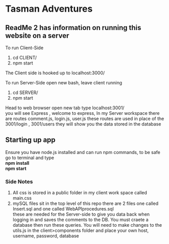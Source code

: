 # Tasman Adventures

## ReadMe 2 has information on running this website on a server<br>

To run Client-Side <br>
1. cd CLIENT/ <br>
2. npm start <br>

The Client side is hooked up to localhost:3000/<br>

To run Server-Side open new bash, leave client running <br>
1. cd SERVER/<br>
2. npm start <br>

Head to web browser open new tab type localhost:3001/<br>
you will see Express , welcome to express, In my Server workspace there are routes comment.js, login.js, user.js
these routes are used in place of the 3001/login , 3001/users they will show you the data stored in the database


## Starting up app

Ensure you have node.js installed and can run npm commands, to be safe go to terminal and type <br>
**npm install**<br>
**npm start** <br>

### Side Notes <br>

1. All css is stored in a public folder in my client work space called main.css
2. mySQL files sit in the top level of this repo there are 2 files one called Insert.sql and one called WebAPIprocedures.sql <br>
these are needed for the Server-side to give you data back when logging in and saves the comments to the DB. You must craete a database then run these queries. You will need to make changes to the utils.js in the client>components folder and place your own host, username, password, database






